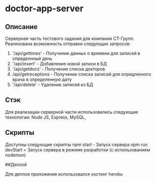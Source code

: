 # doctor-app-server

## Описание 
Серверная часть тестового задания для компании СТ-Групп. Реализована возможность отправки следующих запросов:
1) '/api/gettimes' - Получение данных о времени для записей в определнный день  
2) '/api/insert' - Добавление новой записи в БД  
3) '/api/getdocs' - Получение списка докторов  
4) /api/getreceptions - Получение списка записей для опредленного врача в определенную дату  
5) '/api/delete' - Удаление записей из БД

## Стэк
Для реализации серверной части использовались следующие технологии: Node JS, Express, MySQL, 

## Скрипты 
Доступны следующие скрипты 
npm start - Запуск сервера
npm run devStart = Запуск сервера в режиме разработки (с использованием nodemon)

##Деплой

Для деплоя приложения использовался хостинг heroku
